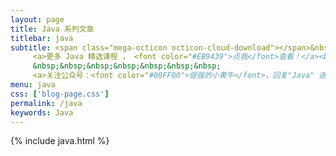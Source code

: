 ```yaml
---
layout: page
title: Java 系列文章
titlebar: java
subtitle: <span class="mega-octicon octicon-cloud-download"></span>&nbsp;&nbsp;
     <a>更多 Java 精选课程 ， <font color="#EB9439">点我</font>查看！</a><br/>
     &nbsp;&nbsp;&nbsp;&nbsp;&nbsp;&nbsp;&nbsp;
     <a>关注公众号：<font color="#00FF00">倔强的小黄牛</font>，回复"Java" 进群交流。</a>
menu: java
css: ['blog-page.css']
permalink: /java
keywords: Java
---
```


{% include java.html %}
